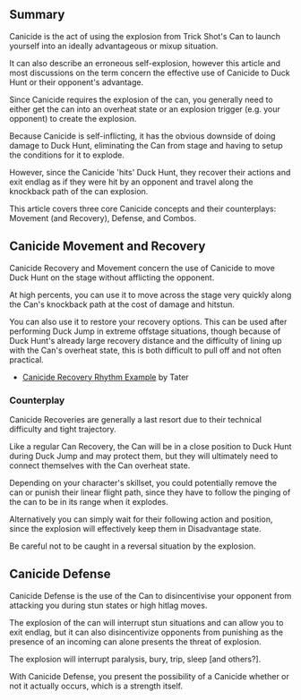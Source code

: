 ## Summary

Canicide is the act of using the explosion from Trick Shot's Can to launch yourself into an ideally advantageous or mixup situation. 

It can also describe an erroneous self-explosion, however this article and most discussions on the term concern the effective use of Canicide to Duck Hunt or their opponent's advantage. 

Since Canicide requires the explosion of the can, you generally need to either get the can into an overheat state or an explosion trigger (e.g. your opponent) to create the explosion. 

Because Canicide is self-inflicting, it has the obvious downside of doing damage to Duck Hunt, eliminating the Can from stage and having to setup the conditions for it to explode. 

However, since the Canicide 'hits' Duck Hunt, they recover their actions and exit endlag as if they were hit by an opponent and travel along the knockback path of the can explosion.           

This article covers three core Canicide concepts and their counterplays: Movement (and Recovery), Defense, and Combos.

## Canicide Movement and Recovery

Canicide Recovery and Movement concern the use of Canicide to move Duck Hunt on the stage without afflicting the opponent. 

At high percents, you can use it to move across the stage very quickly along the Can's knockback path at the cost of damage and hitstun. 

You can also use it to restore your recovery options. This can be used after performing Duck Jump in extreme offstage situations, though because of Duck Hunt's already large recovery distance and the difficulty of lining up with the Can's overheat state, this is both difficult to pull off and not often practical. 

- [Canicide Recovery Rhythm Example](/media/duck_hunt_canicide_recovery.mp4) by Tater

### Counterplay

Canicide Recoveries are generally a last resort due to their technical difficulty and tight trajectory. 

Like a regular Can Recovery, the Can will be in a close position to Duck Hunt during Duck Jump and may protect them, but they will ultimately need to connect themselves with the Can overheat state. 

Depending on your character's skillset, you could potentially remove the can or punish their linear flight path, since they have to follow the pinging of the can to be in its range when it explodes. 

Alternatively you can simply wait for their following action and position, since the explosion will effectively keep them in Disadvantage state.

Be careful not to be caught in a reversal situation by the explosion.

## Canicide Defense

Canicide Defense is the use of the Can to disincentivise your opponent from attacking you during stun states or high hitlag moves. 

The explosion of the can will interrupt stun situations and can allow you to exit endlag, but it can also disincentivize opponents from punishing as the presence of an incoming can alone presents the threat of explosion. 

The explosion will interrupt paralysis, bury, trip, sleep [and others?]. 

With Canicide Defense, you present the possibility of a Canicide whether or not it actually occurs, which is a strength itself.
